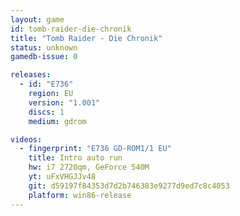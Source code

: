 ```yaml
---
layout: game
id: tomb-raider-die-chronik
title: "Tomb Raider - Die Chronik"
status: unknown
gamedb-issue: 0

releases:
  - id: "E736"
    region: EU
    version: "1.001"
    discs: 1
    medium: gdrom

videos:
  - fingerprint: "E736 GD-ROM1/1 EU"
    title: Intro auto run
    hw: i7 2720qm, GeForce 540M
    yt: uFxVHGJJv48
    git: d59197f84353d7d2b746383e9277d9ed7c8c4053
    platform: win86-release
---
```

